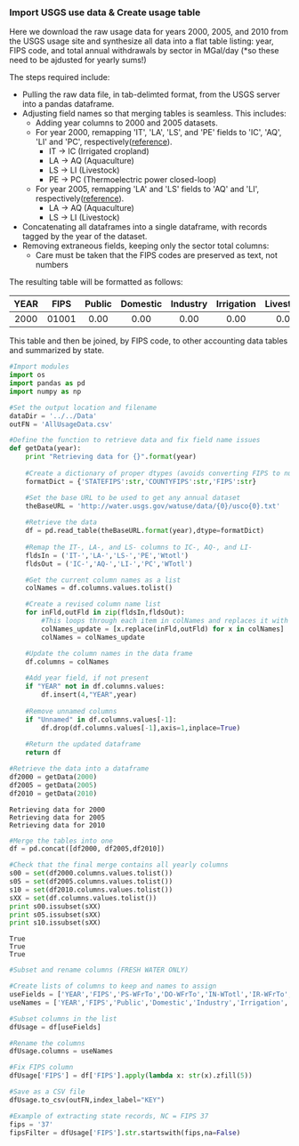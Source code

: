 
### Import USGS use data & Create usage table
Here we download the raw usage data for years 2000, 2005, and 2010 from the USGS usage site and synthesize all data into a flat table listing: year, FIPS code, and total annual withdrawals by sector in MGal/day (*so these need to be ajdusted for yearly sums!)

The steps required include:
* Pulling the raw data file, in tab-delimted format, from the USGS server into a pandas dataframe.
* Adjusting field names so that merging tables is seamless. This includes:
    * Adding year columns to 2000 and 2005 datasets.
    * For year 2000, remapping 'IT', 'LA', 'LS', and 'PE' fields to 'IC', 'AQ', 'LI' and 'PC', respectively([reference]( https://water.usgs.gov/watuse/data/2000/datadict.html)).
        * IT -> IC (Irrigated cropland)
        * LA -> AQ (Aquaculture)
        * LS -> LI (Livestock)
        * PE -> PC (Thermoelectric power closed-loop)
    * For year 2005, remapping 'LA' and 'LS' fields to 'AQ' and 'LI', respectively([reference]( https://water.usgs.gov/watuse/data/2005/datadict.html)). 
        * LA -> AQ (Aquaculture)
        * LS -> LI (Livestock)
* Concatenating all dataframes into a single dataframe, with records tagged by the year of the dataset.
* Removing extraneous fields, keeping only the sector total columns:
    * Care must be taken that the FIPS codes are preserved as text, not numbers
    
The resulting table will be formatted as follows:

| YEAR | FIPS | Public | Domestic | Industry | Irrigation | Livestock | Aquaculture | Mining | Thermoelectric | *TOTAL* |
| :---: | :---: | :---: | :---: | :---: | :---: | :---: | :---: | :---: | :---: | :---: | 
| 2000 | 01001 | 0.00 | 0.00 |0.00 |0.00 |0.00 |0.00 |0.00 |0.00 |*0.00* |

This table and then be joined, by FIPS code, to other accounting data tables and summarized by state. 



```python
#Import modules
import os
import pandas as pd
import numpy as np
```


```python
#Set the output location and filename
dataDir = '../../Data'
outFN = 'AllUsageData.csv'
```


```python
#Define the function to retrieve data and fix field name issues
def getData(year):
    print "Retrieving data for {}".format(year)
    
    #Create a dictionary of proper dtypes (avoids converting FIPS to numeric types)
    formatDict = {'STATEFIPS':str,'COUNTYFIPS':str,'FIPS':str}

    #Set the base URL to be used to get any annual dataset
    theBaseURL = 'http://water.usgs.gov/watuse/data/{0}/usco{0}.txt' 
    
    #Retrieve the data
    df = pd.read_table(theBaseURL.format(year),dtype=formatDict)
    
    #Remap the IT-, LA-, and LS- columns to IC-, AQ-, and LI-
    fldsIn = ('IT-','LA-','LS-','PE','Wtotl')
    fldsOut = ('IC-','AQ-','LI-','PC','WTotl')

    #Get the current column names as a list
    colNames = df.columns.values.tolist()

    #Create a revised column name list
    for inFld,outFld in zip(fldsIn,fldsOut):
        #This loops through each item in colNames and replaces it with a revised one
        colNames_update = [x.replace(inFld,outFld) for x in colNames]
        colNames = colNames_update

    #Update the column names in the data frame
    df.columns = colNames
    
    #Add year field, if not present
    if "YEAR" not in df.columns.values: 
        df.insert(4,"YEAR",year)
        
    #Remove unnamed columns
    if "Unnamed" in df.columns.values[-1]:
        df.drop(df.columns.values[-1],axis=1,inplace=True)
        
    #Return the updated dataframe
    return df
```


```python
#Retrieve the data into a dataframe
df2000 = getData(2000)
df2005 = getData(2005)
df2010 = getData(2010)
```

    Retrieving data for 2000
    Retrieving data for 2005
    Retrieving data for 2010
    


```python
#Merge the tables into one
df = pd.concat([df2000, df2005,df2010])
```


```python
#Check that the final merge contains all yearly columns
s00 = set(df2000.columns.values.tolist())
s05 = set(df2005.columns.values.tolist())
s10 = set(df2010.columns.values.tolist())
sXX = set(df.columns.values.tolist())
print s00.issubset(sXX)
print s05.issubset(sXX)
print s10.issubset(sXX)
```

    True
    True
    True
    


```python
#Subset and rename columns (FRESH WATER ONLY)

#Create lists of columns to keep and names to assign
useFields = ['YEAR','FIPS','PS-WFrTo','DO-WFrTo','IN-WTotl','IR-WFrTo','LI-WFrTo','AQ-WFrTo','MI-WFrTo','PT-WFrTo','TO-WFrTo']
useNames = ['YEAR','FIPS','Public','Domestic','Industry','Irrigation','Livestock','Aquaculture','Mining','Thermoelectic','TOTAL']

#Subset columns in the list
dfUsage = df[useFields]

#Rename the columns
dfUsage.columns = useNames
```


```python
#Fix FIPS column
dfUsage['FIPS'] = df['FIPS'].apply(lambda x: str(x).zfill(5))
```


```python
#Save as a CSV file
dfUsage.to_csv(outFN,index_label="KEY")
```


```python
#Example of extracting state records, NC = FIPS 37
fips = '37'
fipsFilter = dfUsage['FIPS'].str.startswith(fips,na=False)
```
